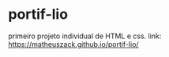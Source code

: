 # portif-lio
primeiro projeto individual de HTML e css.
link: https://matheuszack.github.io/portif-lio/
